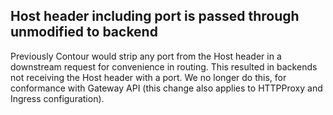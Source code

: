 ## Host header including port is passed through unmodified to backend

Previously Contour would strip any port from the Host header in a downstream request for convenience in routing.
This resulted in backends not receiving the Host header with a port.
We no longer do this, for conformance with Gateway API (this change also applies to HTTPProxy and Ingress configuration).
